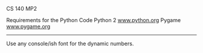 CS 140 MP2

Requirements for the Python Code
Python 2	<a href = "www.python.org">www.python.org</a>
Pygame		<a href = "www.pygame.org">www.pygame.org</a>

---
Use any console/ish font for the dynamic numbers.